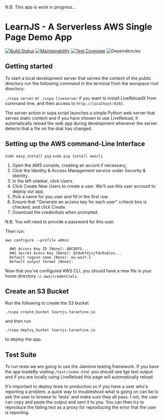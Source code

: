 N.B. This app is work in progress...

# LearnJS - A Serverless AWS Single Page Demo App

[![Build Status](https://travis-ci.org/CristyTarantino/learnjs.svg?branch=master)](https://travis-ci.org/CristyTarantino/learnjs)
[![Maintainability](https://api.codeclimate.com/v1/badges/72c34721359e643f85b3/maintainability)](https://codeclimate.com/github/CristyTarantino/learnjs/maintainability)
[![Test Coverage](https://api.codeclimate.com/v1/badges/72c34721359e643f85b3/test_coverage)](https://codeclimate.com/github/CristyTarantino/learnjs/test_coverage)
![Dependencies](https://david-dm.org/CristyTarantino/learnjs.svg)

## Getting started

To start a local development server that serves the content of the public directory run the following command in the terminal from the worspace root directory:

`./sspa server` or `./sspa liveserver` if you want to install LiveReloadX from command-line, 
and then access to `http://localhost:9292`.

The server action in sspa script launches a simple Python web server that serves static content and if you have chosen to use LiveReload, it automatically reload the web app during development whenever the server detects that a file on the disk has changed.

## Setting up the AWS command-Line Interface

`sudo easy_install pip`
`sudo pip install awscli`

1. Open the AWS console, creating an accont if necessary;
2. Click the Identity & Access Management service under Security & Identity.
3. In the left sidebar, click Users.
4. Click Create New Users to create a user. We'll use this user account to deploy our app.
5. Pick a name for you user and fill in the first row.
6. Ensure that "Generate an access key for each user" ccheck box is checked, and click Create.
7. Download the credentials when prompted.

N.B. You will need to provide a password for this user.

Then run:

`aws configure --profile admin`

```
  AWS Access Key ID [None]: ABCDEFG...
  AWS Secret Acess Key [None]: @Jdwkfdjsjfds9udiso...
  Default region name [None]: eu-west-1
  Default output format [None]:
``` 
Now that you've configured AWS CLI, you should have a new file in your home directory `~/.aws/credentials`.

## Create an S3 Bucket

Run the following to create the S3 bucket

`./sspa create_bucket learnjs.tarantino.io`

and then run

`./sspa deploy_bucket learnjs.tarantino.io`

to deploy the app.

## Test Suite

To run tests we are going to use the Jasmine testing framework.
If you have the app loadeBy visiting `/test/index.html` you should see tge test output and if you are locally using LiveReload this page will automatically reload.

It's important to deploy tests to production so if you have a user who's reporting a problem, a quick way to troubleshoot what is going on can be to ask the user to browse to 'tests' and make sure they all pass.
I not, the user can copy and paste the output and sent it to you. You can then try to reproduce the failing test as a proxy for reproducing the error that the user is reporting.

 
